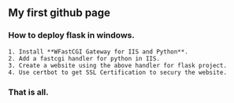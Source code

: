 ## My first github page

### How to deploy flask in windows.

    1. Install **WFastCGI Gateway for IIS and Python**.
    2. Add a fastcgi handler for python in IIS.
    3. Create a website using the above handler for flask project.
    4. Use certbot to get SSL Certification to secury the website.

### That is all.
